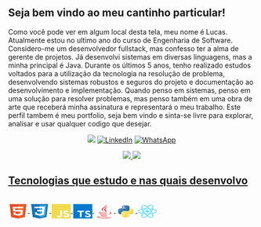 ## Seja bem vindo ao meu cantinho particular!

<p>
Como você pode ver em algum local desta tela, meu nome é Lucas. Atualmente estou no ultimo ano do curso de Engenharia de Software. Considero-me um desenvolvedor fullstack, mas confesso ter a alma de gerente de projetos. Já desenvolvi sistemas em diversas linguagens, mas a minha principal é Java. Durante os últimos 5 anos, tenho realizado estudos voltados para a utilização da tecnologia na resolução de problema, desenvolvendo sistemas robustos e seguros do projeto e documentação ao desenvolvimento e implementação. Quando penso em sistemas, penso em uma solução para resolver problemas, mas penso também em uma obra de arte que receberá minha assinatura e representará o meu trabalho. Este perfil tambem é meu portfolio, seja bem vindo e sinta-se livre para explorar, analisar e usar qualquer codigo que desejar.
</p>

<div align="center">

<a href = "mailto:lucas.shackluryz@gmail.com"><img src="https://img.shields.io/badge/Gmail-D14836?style=for-the-badge&logo=gmail&logoColor=white" target="_blank"></a>
[![LinkedIn](https://img.shields.io/badge/LinkedIn-0077B5?style=for-the-badge&logo=linkedin&logoColor=white)](https://www.linkedin.com/in/shackluryz) 
[![WhatsApp](https://img.shields.io/badge/WhatsApp-25D366?style=for-the-badge&logo=whatsapp&logoColor=white)](https://wa.me/5561981399828)

</div>

<div align="center">
  <a href="https://github.com/lucas-shackluryz">
  <img height="180em" src="https://github-readme-stats.vercel.app/api?username=lucas-shackluryz&show_icons=true&theme=dark&include_all_commits=true&count_private=true"/>
  <img height="180em" src="https://github-readme-stats.vercel.app/api/top-langs/?username=lucas-shackluryz&layout=compact&langs_count=7&theme=dark"/>
</div>

## Tecnologias que estudo e nas quais desenvolvo

<div style="display: inline_block"><br>
  <img align="center" alt="HTML" height="30" width="40" src="https://raw.githubusercontent.com/devicons/devicon/master/icons/html5/html5-original.svg">
  <img align="center" alt="CSS" height="30" width="40" src="https://raw.githubusercontent.com/devicons/devicon/master/icons/css3/css3-original.svg">
  
  <img align="center" alt="Js" height="30" width="40" src="https://raw.githubusercontent.com/devicons/devicon/master/icons/javascript/javascript-plain.svg">
  <img align="center" alt="Ts" height="30" width="40" src="https://raw.githubusercontent.com/devicons/devicon/master/icons/typescript/typescript-plain.svg">
  
  <img align="center" alt="Java" height="30" width="40" src="https://raw.githubusercontent.com/devicons/devicon/master/icons/java/java-plain.svg">
  <img align="center" alt="Python" height="30" width="40" src="https://raw.githubusercontent.com/devicons/devicon/master/icons/python/python-original.svg">
  
  <img align="center" alt="React" height="30" width="40" src="https://raw.githubusercontent.com/devicons/devicon/master/icons/react/react-original.svg">
</div>
